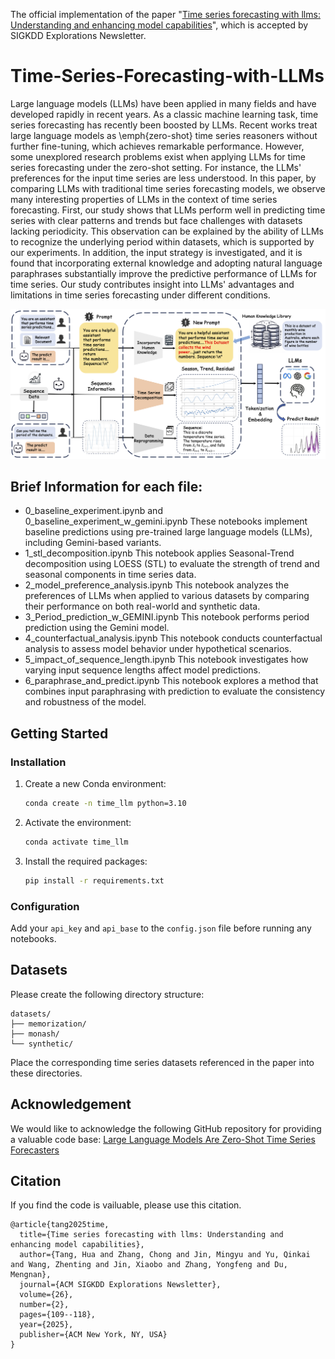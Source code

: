 The official implementation of the paper "[Time series forecasting with llms: Understanding and enhancing model capabilities](https://dl.acm.org/doi/10.1145/3715073.3715083)", which is accepted by SIGKDD Explorations Newsletter.

# Time-Series-Forecasting-with-LLMs

Large language models (LLMs) have been applied in many fields and have developed rapidly in recent years. As a classic machine learning task, time series forecasting has recently been boosted by LLMs. Recent works treat large language models as \emph{zero-shot} time series reasoners without further fine-tuning, which achieves remarkable performance. However, some unexplored research problems exist when applying LLMs for time series forecasting under the zero-shot setting. For instance, the LLMs' preferences for the input time series are less understood. In this paper, by comparing LLMs with traditional time series forecasting models, we observe many interesting properties of LLMs in the context of time series forecasting. First, our study shows that LLMs perform well in predicting time series with clear patterns and trends but face challenges with datasets lacking periodicity. This observation can be explained by the ability of LLMs to recognize the underlying period within datasets, which is supported by our experiments. In addition, the input strategy is investigated, and it is found that incorporating external knowledge and adopting natural language paraphrases substantially improve the predictive performance of LLMs for time series. Our study contributes insight into LLMs' advantages and limitations in time series forecasting under different conditions.

![Workflow](Images/Workflow.png)

## Brief Information for each file:
- 0_baseline_experiment.ipynb and 0_baseline_experiment_w_gemini.ipynb
These notebooks implement baseline predictions using pre-trained large language models (LLMs), including Gemini-based variants.
- 1_stl_decomposition.ipynb
This notebook applies Seasonal-Trend decomposition using LOESS (STL) to evaluate the strength of trend and seasonal components in time series data.
- 2_model_preference_analysis.ipynb
This notebook analyzes the preferences of LLMs when applied to various datasets by comparing their performance on both real-world and synthetic data.
- 3_Period_prediction_w_GEMINI.ipynb
This notebook performs period prediction using the Gemini model.
- 4_counterfactual_analysis.ipynb
This notebook conducts counterfactual analysis to assess model behavior under hypothetical scenarios.
- 5_impact_of_sequence_length.ipynb
This notebook investigates how varying input sequence lengths affect model predictions.
- 6_paraphrase_and_predict.ipynb
This notebook explores a method that combines input paraphrasing with prediction to evaluate the consistency and robustness of the model.

## Getting Started
### Installation

1. Create a new Conda environment:

   ```bash
   conda create -n time_llm python=3.10
   ```

2. Activate the environment:

   ```bash
   conda activate time_llm
   ```

3. Install the required packages:

   ```bash
   pip install -r requirements.txt
   ```

### Configuration
Add your `api_key` and `api_base` to the `config.json` file before running any notebooks.

## Datasets
Please create the following directory structure:

```
datasets/
├── memorization/
├── monash/
└── synthetic/
```

Place the corresponding time series datasets referenced in the paper into these directories.


## Acknowledgement

We would like to acknowledge the following GitHub repository for providing a valuable code base:
[Large Language Models Are Zero-Shot Time Series Forecasters](https://github.com/ngruver/llmtime)

## Citation
If you find the code is vailuable, please use this citation.
```
@article{tang2025time,
  title={Time series forecasting with llms: Understanding and enhancing model capabilities},
  author={Tang, Hua and Zhang, Chong and Jin, Mingyu and Yu, Qinkai and Wang, Zhenting and Jin, Xiaobo and Zhang, Yongfeng and Du, Mengnan},
  journal={ACM SIGKDD Explorations Newsletter},
  volume={26},
  number={2},
  pages={109--118},
  year={2025},
  publisher={ACM New York, NY, USA}
}
```
